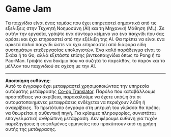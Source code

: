 <!--
CO_OP_TRANSLATOR_METADATA:
{
  "original_hash": "702dc1df5d0285dbe4d04bee982d183e",
  "translation_date": "2025-08-29T09:06:51+00:00",
  "source_file": "lessons/1-Intro/assignment.md",
  "language_code": "el"
}
-->
# Game Jam

Τα παιχνίδια είναι ένας τομέας που έχει επηρεαστεί σημαντικά από τις εξελίξεις στην Τεχνητή Νοημοσύνη (AI) και τη Μηχανική Μάθηση (ML). Σε αυτήν την εργασία, γράψτε ένα σύντομο κείμενο για ένα παιχνίδι που σας αρέσει και έχει επηρεαστεί από την εξέλιξη της AI. Θα πρέπει να είναι ένα αρκετά παλιό παιχνίδι ώστε να έχει επηρεαστεί από διάφορα είδη συστημάτων επεξεργασίας υπολογιστών. Ένα καλό παράδειγμα είναι το Σκάκι ή το Go, αλλά εξετάστε επίσης βιντεοπαιχνίδια όπως το Pong ή το Pac-Man. Γράψτε ένα δοκίμιο που να συζητά το παρελθόν, το παρόν και το μέλλον του παιχνιδιού σε σχέση με την AI.

---

**Αποποίηση ευθύνης**:  
Αυτό το έγγραφο έχει μεταφραστεί χρησιμοποιώντας την υπηρεσία αυτόματης μετάφρασης [Co-op Translator](https://github.com/Azure/co-op-translator). Παρόλο που καταβάλλουμε προσπάθειες για ακρίβεια, παρακαλούμε να έχετε υπόψη ότι οι αυτοματοποιημένες μεταφράσεις ενδέχεται να περιέχουν λάθη ή ανακρίβειες. Το πρωτότυπο έγγραφο στη μητρική του γλώσσα θα πρέπει να θεωρείται η αυθεντική πηγή. Για κρίσιμες πληροφορίες, συνιστάται επαγγελματική ανθρώπινη μετάφραση. Δεν φέρουμε ευθύνη για τυχόν παρεξηγήσεις ή εσφαλμένες ερμηνείες που προκύπτουν από τη χρήση αυτής της μετάφρασης.
